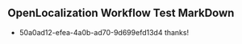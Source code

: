 ## OpenLocalization Workflow Test MarkDown
* 50a0ad12-efea-4a0b-ad70-9d699efd13d4 thanks!

<!--HONumber=Jul16_HO5-->


